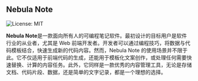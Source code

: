 ## Nebula Note
<img alt="License: MIT" src="https://img.shields.io/badge/License-MIT-yellow.svg" />

**Nebula Note**是一款面向所有人的可编程笔记软件。最初设计的目标用户是软件行业的从业者，尤其是 Web 前端开发者。开发者可以通过编程技巧，将数据与代码模板结合，快速生成新的代码内容。然而，Nebula Note 的使用场景并不限于此。它不仅适用于前端代码的生成，还能用于模板化文案创作，或处理任何需要快速替换、计算的内容任务。此外，它同样是一款优秀的内容管理工具，无论是存储文档、代码片段、数据，还是简单的文字记录，都是一个理想的选择。
